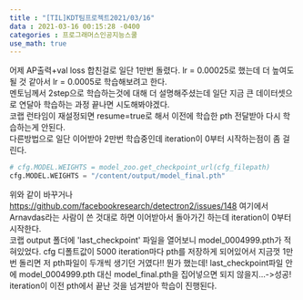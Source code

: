 ```yaml
---
title : "[TIL]KDT팀프로젝트2021/03/16"
data : 2021-03-16 00:15:28 -0400
categories : 프로그래머스인공지능스쿨
use_math: true
---
```

어제 AP출력+val loss 합친걸로 일단 1만번 돌렸다. lr = 0.00025로 했는데 더 높여도 될 것 같아서 lr = 0.0005로 학습해보려고 한다.  
멘토님께서 2step으로 학습하는것에 대해 더 설명해주셨는데 일단 지금 큰 데이터셋으로 연달아 학습하는 과정 끝나면 시도해봐야겠다.  
코랩 런타임이 재설정되면 resume=true로 해서 이전에 학습한 pth 전달받아 다시 학습하는게 안된다.  
다른방법으로 일단 이어받아 2만번  학습중인데 iteration이 0부터 시작하는점이 좀 걸린다.  

```python
# cfg.MODEL.WEIGHTS = model_zoo.get_checkpoint_url(cfg_filepath)  
cfg.MODEL.WEIGHTS = "/content/output/model_final.pth"
```

위와 같이 바꾸거나  
<https://github.com/facebookresearch/detectron2/issues/148> 여기에서 Arnavdas라는 사람이 쓴 것대로 하면 이어받아서 돌아가긴 하는데 iteration이 0부터 시작한다.  
코랩 output 폴더에 'last_checkpoint' 파일을 열어보니 model_0004999.pth가 적혀있었다. cfg 디폴트값이 5000 iteration마다 pth를 저장하게 되어있어서 지금껏 1만번 돌리면 저 pth파일이 두개씩 생기던 거였다!! 뭔가 했는데!  last_checkpoint파일 안에 model_0004999.pth 대신 model_final.pth을 집어넣으면 되지 않을지…->성공! iteration이 이전 pth에서 끝난 것을 넘겨받아 학습이 진행된다.  